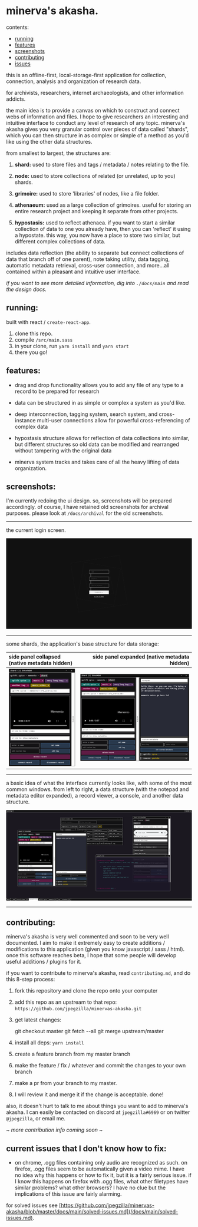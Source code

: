 # minerva's akasha.

contents:

-   [running](#running)
-   [features](#features)
-   [screenshots](#screenshots)
-   [contributing](#contributing)
-   [issues](#issues)

this is an offline-first, local-storage-first application for collection, connection, analysis and organization of research data.

for archivists, researchers, internet archaeologists, and other information addicts.

the main idea is to provide a canvas on which to construct and connect webs of information and files. I hope to give researchers an interesting and intuitive interface to conduct any level of research of any topic. minerva's akasha gives you very granular control over pieces of data called "shards", which you can then structure in as complex or simple of a method as you'd like using the other data structures.

from smallest to largest, the structures are:

1.  **shard:** used to store files and tags / metadata / notes relating to the file.

2.  **node:** used to store collections of related (or unrelated, up to you) shards.

3.  **grimoire:** used to store 'libraries' of nodes, like a file folder.

4.  **athenaeum:** used as a large collection of grimoires. useful for storing an entire research project and keeping it separate from other projects.

5.  **hypostasis:** used to reflect athenaea. if you want to start a similar collection of data to one you already have, then you can 'reflect' it using a hypostate. this way, you now have a place to store two similar, but different complex collections of data.

includes data reflection (the ability to separate but connect collections of data that branch off of one parent), note taking utility, data tagging, automatic metadata retrieval, cross-user connection, and more...all contained within a pleasant and intuitive user interface.

_if you want to see more detailed information, dig into `./docs/main` and read the design docs._

<a name="#running"></a>

## running:

built with react / `create-react-app`.

1.  clone this repo.
2.  compile `/src/main.sass`
3.  in your clone, run `yarn install` and `yarn start`
4.  there you go!

<a name="features"></a>

## features:

-   drag and drop functionality allows you to add any file of any type to a record to be prepared for research

-   data can be structured in as simple or complex a system as you'd like.

-   deep interconnection, tagging system, search system, and cross-instance multi-user connections allow for powerful cross-referencing of complex data

-   hypostasis structure allows for reflection of data collections into similar, but different structures so old data can be modified and rearranged without tampering with the original data

-   minerva system tracks and takes care of all the heavy lifting of data organization.

<a name="screenshots"></a>

## screenshots:

I'm currently redoing the ui design. so, screenshots will be prepared accordingly. of course, I have retained old screenshots for archival purposes. please look at `/docs/archival` for the old screenshots.

* * *

the current login screen.

![an image of the login screen.](./docs/images/login-screen.png)

* * *

some shards, the application's base structure for data storage:

| side panel collapsed (native metadata hidden)                     |                     side panel expanded (native metadata hidden) |
| :---------------------------------------------------------------- | ---------------------------------------------------------------: |
| ![image of a collapsed shard.](./docs/images/shard-collapsed.png) | ![image of an expanded shard.](./docs/images/shard-expanded.png) |

* * *

a basic idea of what the interface currently looks like, with some of the most common windows. from left to right, a data structure (with the notepad and metadata editor expanded), a record viewer, a console, and another data structure.

![an image of minerva's akasha's current interface.](./docs/images/new-interface-colors-one.png)

* * *

<a name="contributing"></a>

## contributing:

minerva's akasha is very well commented and soon to be very well documented. I aim to make it extremely easy to create additions / modifications to this application (given you know javascript / sass / html). once this software reaches beta, I hope that some people will develop useful additions / plugins for it.

if you want to contribute to minerva's akasha, read `contributing.md`, and do this 8-step process:

1.  fork this repository and clone the repo onto your computer
2.  add this repo as an upstream to that repo: `https://github.com/jpegzilla/minervas-akasha.git`
3.  get latest changes:


    git checkout master
    git fetch --all
    git merge upstream/master

4.  install all deps: `yarn install`
5.  create a feature branch from my master branch
6.  make the feature / fix / whatever and commit the changes to your own branch
7.  make a pr from your branch to my master.
8.  I will review it and merge it if the change is acceptable. done!

also, it doesn't hurt to talk to me about things you want to add to minerva's akasha. I can easily be contacted on discord at `jpegzilla#6969` or on twitter `@jpegzilla`, or email me.

_~ more contribution info coming soon ~_

<a name="issues"></a>

## current issues that I don't know how to fix:

-   on chrome, .ogg files containing only audio are recognized as such. on firefox, .ogg files seem to be automatically given a video mime. I have no idea why this happens or how to fix it, but it is a fairly serious issue. if I know this happens on firefox with .ogg files, what other filetypes have similar problems? what other browsers? I have no clue but the implications of this issue are fairly alarming.

for solved issues see [https://github.com/jpegzilla/minervas-akasha/blob/master/docs/main/solved-issues.md](/docs/main/solved-issues.md).
